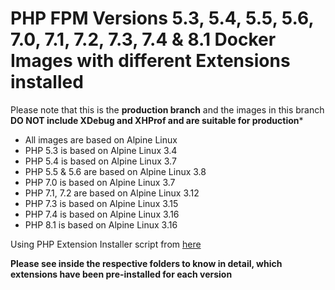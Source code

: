 # PHP FPM Versions 5.3, 5.4, 5.5, 5.6, 7.0, 7.1, 7.2, 7.3, 7.4 & 8.1 Docker Images with different Extensions installed

Please note that this is the **production branch** and the images in this branch **DO NOT include XDebug and XHProf and are suitable for production***

* All images are based on Alpine Linux
* PHP 5.3 is based on Alpine Linux 3.4
* PHP 5.4 is based on Alpine Linux 3.7
* PHP 5.5 & 5.6 are based on Alpine Linux 3.8
* PHP 7.0 is based on Alpine Linux 3.7
* PHP 7.1, 7.2 are based on Alpine Linux 3.12
* PHP 7.3 is based on Alpine Linux 3.15
* PHP 7.4 is based on Alpine Linux 3.16
* PHP 8.1 is based on Alpine Linux 3.16

Using PHP Extension Installer script from [here](https://github.com/mlocati/docker-php-extension-installer)

**Please see inside the respective folders to know in detail, which extensions have been pre-installed for each version**
